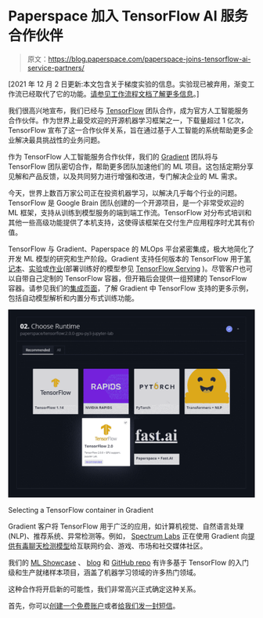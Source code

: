 # Paperspace 加入 TensorFlow AI 服务合作伙伴

> 原文：<https://blog.paperspace.com/paperspace-joins-tensorflow-ai-service-partners/>

[2021 年 12 月 2 日更新:本文包含关于梯度实验的信息。实验现已被弃用，渐变工作流已经取代了它的功能。[请参见工作流程文档了解更多信息](https://docs.paperspace.com/gradient/explore-train-deploy/workflows)。]

我们很高兴地宣布，我们已经与 [TensorFlow](https://www.tensorflow.org/) 团队合作，成为官方人工智能服务合作伙伴。作为世界上最受欢迎的开源机器学习框架之一，下载量超过 1 亿次，TensorFlow 宣布了这一合作伙伴关系，旨在通过基于人工智能的系统帮助更多企业解决最具挑战性的业务问题。

作为 TensorFlow 人工智能服务合作伙伴，我们的 [Gradient](https://gradient.paperspace.com) 团队将与 TensorFlow 团队密切合作，帮助更多团队加速他们的 ML 项目。这包括定期分享见解和产品反馈，以及共同努力进行增强和改进，专门解决企业的 ML 需求。

今天，世界上数百万家公司正在投资机器学习，以解决几乎每个行业的问题。TensorFlow 是 Google Brain 团队创建的一个开源项目，是一个非常受欢迎的 ML 框架，支持从训练到模型服务的端到端工作流。TensorFlow 对分布式培训和其他一些高级功能提供了本机支持，这使得该框架在交付生产应用程序时尤其有价值。

TensorFlow 与 Gradient、Paperspace 的 MLOps 平台紧密集成，极大地简化了开发 ML 模型的研究和生产阶段。Gradient 支持任何版本的 TensorFlow 用于[笔记本](https://docs.paperspace.com/gradient/notebooks/about)、[实验](https://docs.paperspace.com/gradient/experiments/about)或[作业](https://docs.paperspace.com/gradient/jobs/about)(部署训练好的模型参见 [TensorFlow Serving](https://gradient.paperspace.com/integrations/tensorflow-serving) )。尽管客户也可以自带自己定制的 TensorFlow 容器，但开箱后会提供一组预建的 TensorFlow 容器。请参见我们的[集成页面](https://gradient.paperspace.com/integrations/tensorflow)，了解 Gradient 中 TensorFlow 支持的更多示例，包括自动模型解析和内置分布式训练功能。

![](img/3f687bf5ca158d85d830d3a0d8d49d9d.png)

Selecting a TensorFlow container in Gradient

Gradient 客户将 TensorFlow 用于广泛的应用，如计算机视觉、自然语言处理(NLP)、推荐系统、异常检测等。例如， [Spectrum Labs](https://www.spectrumlabsai.com/) 正在使用 Gradient 向[提供有毒聊天检测模型](https://blog.paperspace.com/spectrum-labs-collaborates-with-paperspace-to-boost-nlp-based-toxic-chat-modeling-efforts/)给互联网约会、游戏、市场和社交媒体社区。

我们的 [ML Showcase](https://ml-showcase.paperspace.com/) 、 [blog](https://blog.paperspace.com/) 和 [GitHub repo](https://github.com/Paperspace) 有许多基于 TensorFlow 的入门级和生产就绪样本项目，涵盖了机器学习领域的许多热门领域。

这种合作将开启新的可能性，我们非常高兴正式确定这种关系。

首先，你可以[创建一个免费账户](https://console.paperspace.com/signup?gradient=true)或者[给我们发一封短信](https://info.paperspace.com/contact-sales)。